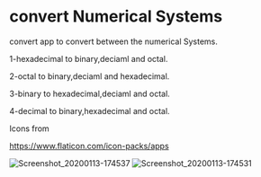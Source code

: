 # convert Numerical Systems

convert app to convert between the numerical Systems.

  1-hexadecimal to binary,deciaml and octal.

  2-octal to binary,deciaml and hexadecimal.

  3-binary to hexadecimal,deciaml and octal.

  4-decimal to binary,hexadecimal and octal.

Icons from

https://www.flaticon.com/icon-packs/apps










![Screenshot_20200113-174537](https://user-images.githubusercontent.com/32216396/72270699-40b1a180-362e-11ea-960e-3b783b3e61cb.png) ![Screenshot_20200113-174531](https://user-images.githubusercontent.com/32216396/72270710-44452880-362e-11ea-8b5d-e7a50634cb18.png)

